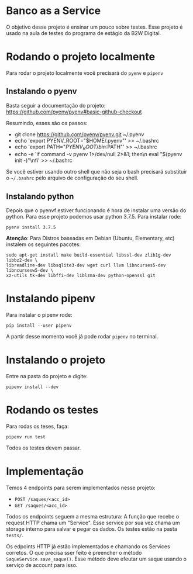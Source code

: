 # Banco as a Service

O objetivo desse projeto é ensinar um pouco sobre testes. Esse projeto é usado na aula de testes do programa de estágio da B2W Digital.

# Rodando o projeto localmente

Para rodar o projeto localmente você precisará do `pyenv` e `pipenv`

## Instalando o pyenv

Basta seguir a documentação do projeto: https://github.com/pyenv/pyenv#basic-github-checkout

Resumindo, esses são os passos:

- git clone https://github.com/pyenv/pyenv.git ~/.pyenv
- echo 'export PYENV_ROOT="$HOME/.pyenv"' >> ~/.bashrc
- echo 'export PATH="$PYENV_ROOT/bin:$PATH"' >> ~/.bashrc
- echo -e 'if command -v pyenv 1>/dev/null 2>&1; then\n  eval "$(pyenv init -)"\nfi' >> ~/.bashrc

Se você estiver usando outro shell que não seja o bash precisará substituir o `~/.bashrc` pelo arquivo
de configuração do seu shell.

## Instalando python

Depois que o pyenvf estiver funcionando é hora de instalar uma versão do python. Para esse projeto podemos
usar python 3.7.5. Para instalar rode:

```
pyenv install 3.7.5
```

**Atenção**: Para Distros baseadas em Debian (Ubuntu, Elementary, etc) instalem os seguintes pacotes:

```
sudo apt-get install make build-essential libssl-dev zlib1g-dev libbz2-dev \
libreadline-dev libsqlite3-dev wget curl llvm libncurses5-dev libncursesw5-dev \
xz-utils tk-dev libffi-dev liblzma-dev python-openssl git
```


# Instalando pipenv

Para instalar o pipenv rode:

```
pip install --user pipenv
```

A partir desse momento você já pode rodar `pipenv` no terminal.

# Instalando o projeto

Entre na pasta do projeto e digite:

```
pipenv install --dev
```

# Rodando os testes

Para rodas os teses, faça:

```
pipenv run test
```

Todos os testes devem passar.



# Implementação

Temos 4 endpoints para serem implementados nesse projeto:

- `POST /saques/<acc_id>`
- `GET /saques/<acc_id>`

Todos os endpoints seguem a mesma estrutura: A função que recebe o request HTTP chama um "Service". Esse service por sua vez chama um storage interno para salvar e pegar os dados. Os testes estão na pasta `tests/`.


Os edpoints HTTP já estão implementados e chamando os Services corretos. O que precisa sser feito é preencher o método `SaqueService.save_saque()`. Esse método deve efeutar um saque usando o serviço de account para isso.
